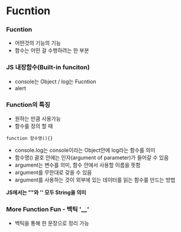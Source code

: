 # Fucntion

### Fucntion
+ 어떤것의 기능의 기능
+ 함수는 어떤 걸 수행하려는 한 부분

### JS 내장함수(Built-in funciton)
+ console는 Object /  log는 Fucntion
+ alert

### Function의 특징
+ 원하는 만큼 사용가능
+ 함수를 정의 할 때
~~~
function 함수명(){}
~~~
+ console.log는 console이라는 Object안에 log라는 함수를 의미
+ 함수명() 괄호 안에는 인자(argument of parameter)가 들어갈 수 있음
+ argument는 변수를 의미, 함수 안에서 사용할 이름을 뜻함
+ argument를 무한대로 갖을 수 있음
+ argument를 사용하는 것이 외부에 있는 데이터를 읽는 함수를 만드는 방법

**JS에서는 ""와 '' 모두 String을 의미**

### More Function Fun - 백틱 '__'
+ 백틱을 통해 한 문장으로 정리 가능